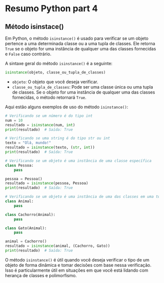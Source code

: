 # Resumo Python part 4

## Método isinstace()

Em Python, o método `isinstance()` é usado para verificar se um objeto pertence a uma determinada classe ou a uma tupla de classes. Ele retorna `True` se o objeto for uma instância de qualquer uma das classes fornecidas e `False` caso contrário.

A sintaxe geral do método `isinstance()` é a seguinte:

```python
isinstance(objeto, classe_ou_tupla_de_classes)
```

- `objeto`: O objeto que você deseja verificar.
- `classe_ou_tupla_de_classes`: Pode ser uma classe única ou uma tupla de classes. Se o objeto for uma instância de qualquer uma das classes fornecidas, o método retornará `True`.

Aqui estão alguns exemplos de uso do método `isinstance()`:

```python
# Verificando se um número é do tipo int
num = 10
resultado = isinstance(num, int)
print(resultado)  # Saída: True

# Verificando se uma string é do tipo str ou int
texto = "Olá, mundo!"
resultado = isinstance(texto, (str, int))
print(resultado)  # Saída: True

# Verificando se um objeto é uma instância de uma classe específica
class Pessoa:
    pass

pessoa = Pessoa()
resultado = isinstance(pessoa, Pessoa)
print(resultado)  # Saída: True

# Verificando se um objeto é uma instância de uma das classes em uma tupla
class Animal:
    pass

class Cachorro(Animal):
    pass

class Gato(Animal):
    pass

animal = Cachorro()
resultado = isinstance(animal, (Cachorro, Gato))
print(resultado)  # Saída: True
```

O método `isinstance()` é útil quando você deseja verificar o tipo de um objeto de forma dinâmica e tomar decisões com base nessa verificação. Isso é particularmente útil em situações em que você está lidando com herança de classes e polimorfismo.
